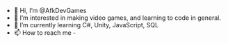 - 👋 Hi, I’m @AfkDevGames
- 👀 I’m interested in making video games, and learning to code in general. 
- 🌱 I’m currently learning C#, Unity, JavaScript, SQL
- 📫 How to reach me - 

<!---
AfkDevGames/AfkDevGames is a ✨ special ✨ repository because its `README.md` (this file) appears on your GitHub profile.
You can click the Preview link to take a look at your changes.
--->
